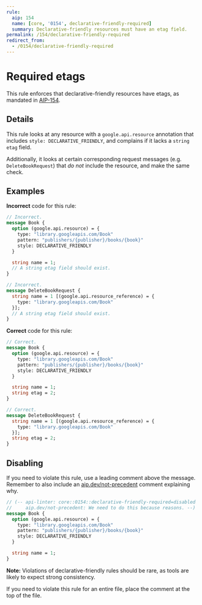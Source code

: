 ```yaml
---
rule:
  aip: 154
  name: [core, '0154', declarative-friendly-required]
  summary: Declarative-friendly resources must have an etag field.
permalink: /154/declarative-friendly-required
redirect_from:
  - /0154/declarative-friendly-required
---
```


# Required etags

This rule enforces that declarative-friendly resources have etags, as mandated
in [AIP-154][].

## Details

This rule looks at any resource with a `google.api.resource` annotation that
includes `style: DECLARATIVE_FRIENDLY`, and complains if it lacks a
`string etag` field.

Additionally, it looks at certain corresponding request messages (e.g.
`DeleteBookRequest`) that _do not_ include the resource, and make the same
check.

## Examples

**Incorrect** code for this rule:

```proto
// Incorrect.
message Book {
  option (google.api.resource) = {
    type: "library.googleapis.com/Book"
    pattern: "publishers/{publisher}/books/{book}"
    style: DECLARATIVE_FRIENDLY
  }

  string name = 1;
  // A string etag field should exist.
}
```

```proto
// Incorrect.
message DeleteBookRequest {
  string name = 1 [(google.api.resource_reference) = {
    type: "library.googleapis.com/Book"
  }];
  // A string etag field should exist.
}
```

**Correct** code for this rule:

```proto
// Correct.
message Book {
  option (google.api.resource) = {
    type: "library.googleapis.com/Book"
    pattern: "publishers/{publisher}/books/{book}"
    style: DECLARATIVE_FRIENDLY
  }

  string name = 1;
  string etag = 2;
}
```

```proto
// Correct.
message DeleteBookRequest {
  string name = 1 [(google.api.resource_reference) = {
    type: "library.googleapis.com/Book"
  }];
  string etag = 2;
}
```

## Disabling

If you need to violate this rule, use a leading comment above the message.
Remember to also include an [aip.dev/not-precedent][] comment explaining why.

```proto
// (-- api-linter: core::0154::declarative-friendly-required=disabled
//     aip.dev/not-precedent: We need to do this because reasons. --)
message Book {
  option (google.api.resource) = {
    type: "library.googleapis.com/Book"
    pattern: "publishers/{publisher}/books/{book}"
    style: DECLARATIVE_FRIENDLY
  }

  string name = 1;
}
```

**Note:** Violations of declarative-friendly rules should be rare, as tools are
likely to expect strong consistency.

If you need to violate this rule for an entire file, place the comment at the
top of the file.

[aip-154]: https://aip.dev/154
[aip.dev/not-precedent]: https://aip.dev/not-precedent
